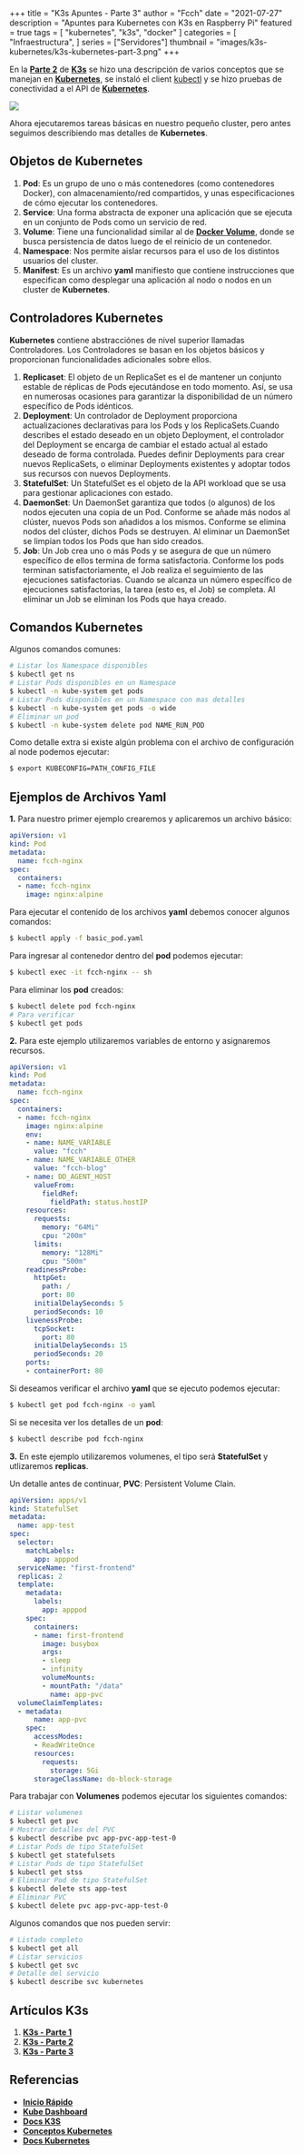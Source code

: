+++
title = "K3s Apuntes - Parte 3"
author = "Fcch"
date = "2021-07-27"
description = "Apuntes para Kubernetes con K3s en Raspberry Pi"
featured = true
tags = [
    "kubernetes",
    "k3s",
    "docker"
]
categories = [
    "Infraestructura",
]
series = ["Servidores"]
thumbnail = "images/k3s-kubernetes/k3s-kubernetes-part-3.png"
+++

En la [**Parte 2**](https://blog.fcch.xyz/post/infrastructure/k3s-notes-second/) de [**K3s**](https://k3s.io/) se hizo una descripción de varios conceptos que se manejan en [**Kubernetes**](https://kubernetes.io/), se instaló el client [kubectl](https://kubernetes.io/docs/tasks/tools/install-kubectl-linux/) y se hizo pruebas de conectividad a el API de [**Kubernetes**](https://kubernetes.io/).

<!--more-->

![](/images/k3s-kubernetes/k3s-rpi-part-3.jpg)

Ahora ejecutaremos tareas básicas en nuestro pequeño cluster, pero antes seguimos describiendo mas detalles de **Kubernetes**.

## Objetos de Kubernetes

1. **Pod**: Es un grupo de uno o más contenedores (como contenedores Docker), con almacenamiento/red compartidos, y unas especificaciones de cómo ejecutar los contenedores.
2. **Service**: Una forma abstracta de exponer una aplicación que se ejecuta en un conjunto de Pods como un servicio de red.
3. **Volume**: Tiene una funcionalidad similar al de [**Docker Volume**](https://docs.docker.com/storage/volumes/), donde se busca persistencia de datos luego de el reinicio de un contenedor.
2. **Namespace**: Nos permite aislar recursos para el uso de los distintos usuarios del cluster.
3. **Manifest**: Es un archivo **yaml** manifiesto que contiene instrucciones que especifican como desplegar una aplicación al nodo o nodos en un cluster de **Kubernetes**.

## Controladores Kubernetes

**Kubernetes** contiene abstracciónes de nivel superior llamadas Controladores. Los Controladores se basan en los objetos básicos y proporcionan funcionalidades adicionales sobre ellos.

1. **Replicaset**: El objeto de un ReplicaSet es el de mantener un conjunto estable de réplicas de Pods ejecutándose en todo momento. Así, se usa en numerosas ocasiones para garantizar la disponibilidad de un número específico de Pods idénticos.
2. **Deployment**: Un controlador de Deployment proporciona actualizaciones declarativas para los Pods y los ReplicaSets.Cuando describes el estado deseado en un objeto Deployment, el controlador del Deployment se encarga de cambiar el estado actual al estado deseado de forma controlada. Puedes definir Deployments para crear nuevos ReplicaSets, o eliminar Deployments existentes y adoptar todos sus recursos con nuevos Deployments.
3. **StatefulSet**: Un StatefulSet es el objeto de la API workload que se usa para gestionar aplicaciones con estado.
4. **DaemonSet**: Un DaemonSet garantiza que todos (o algunos) de los nodos ejecuten una copia de un Pod. Conforme se añade más nodos al clúster, nuevos Pods son añadidos a los mismos. Conforme se elimina nodos del clúster, dichos Pods se destruyen. Al eliminar un DaemonSet se limpian todos los Pods que han sido creados.
5. **Job**: Un Job crea uno o más Pods y se asegura de que un número específico de ellos termina de forma satisfactoria. Conforme los pods terminan satisfactoriamente, el Job realiza el seguimiento de las ejecuciones satisfactorias. Cuando se alcanza un número específico de ejecuciones satisfactorias, la tarea (esto es, el Job) se completa. Al eliminar un Job se eliminan los Pods que haya creado.

## Comandos Kubernetes

Algunos comandos comunes:

```bash
# Listar los Namespace disponibles
$ kubectl get ns
# Listar Pods disponibles en un Namespace
$ kubectl -n kube-system get pods
# Listar Pods disponibles en un Namespace con mas detalles
$ kubectl -n kube-system get pods -o wide
# Eliminar un pod
$ kubectl -n kube-system delete pod NAME_RUN_POD
```

Como detalle extra si existe algún problema con el archivo de configuración al node podemos ejecutar:

```bash
$ export KUBECONFIG=PATH_CONFIG_FILE
```

## Ejemplos de Archivos Yaml

**1.** Para nuestro primer ejemplo crearemos y aplicaremos un archivo básico:

```yaml
apiVersion: v1
kind: Pod
metadata:
  name: fcch-nginx
spec:
  containers:
  - name: fcch-nginx
    image: nginx:alpine
```

Para ejecutar el contenido de los archivos **yaml** debemos conocer algunos comandos:

```bash
$ kubectl apply -f basic_pod.yaml
```

Para ingresar al contenedor dentro del **pod** podemos ejecutar:

```bash
$ kubectl exec -it fcch-nginx -- sh
```

Para eliminar los **pod** creados:

```bash
$ kubectl delete pod fcch-nginx
# Para verificar 
$ kubectl get pods
```

**2.** Para este ejemplo utilizaremos variables de entorno y asignaremos recursos.

```yaml
apiVersion: v1
kind: Pod
metadata:
  name: fcch-nginx
spec:
  containers:
  - name: fcch-nginx
    image: nginx:alpine
    env:
    - name: NAME_VARIABLE
      value: "fcch"
    - name: NAME_VARIABLE_OTHER
      value: "fcch-blog"
    - name: DD_AGENT_HOST
      valueFrom:
        fieldRef:
          fieldPath: status.hostIP
    resources:
      requests:
        memory: "64Mi"
        cpu: "200m"
      limits:
        memory: "128Mi"
        cpu: "500m"
    readinessProbe:
      httpGet:
        path: /
        port: 80
      initialDelaySeconds: 5
      periodSeconds: 10
    livenessProbe:
      tcpSocket:
        port: 80
      initialDelaySeconds: 15
      periodSeconds: 20
    ports:
    - containerPort: 80
```

Si deseamos verificar el archivo **yaml** que se ejecuto podemos ejecutar:

```bash
$ kubectl get pod fcch-nginx -o yaml
```

Si se necesita ver los detalles de un **pod**:

```bash
$ kubectl describe pod fcch-nginx
```

**3.** En este ejemplo utilizaremos volumenes, el tipo será **StatefulSet** y utlizaremos **replicas**.

Un detalle antes de continuar, **PVC**: Persistent Volume Clain.

```yaml
apiVersion: apps/v1
kind: StatefulSet
metadata:
  name: app-test
spec:
  selector:
    matchLabels:
      app: apppod
  serviceName: "first-frontend"
  replicas: 2
  template:
    metadata:
      labels:
        app: apppod
    spec:
      containers:
      - name: first-frontend
        image: busybox
        args:
        - sleep
        - infinity
        volumeMounts:
        - mountPath: "/data"
          name: app-pvc
  volumeClaimTemplates:
  - metadata:
      name: app-pvc
    spec:
      accessModes:
      - ReadWriteOnce
      resources:
        requests:
          storage: 5Gi
      storageClassName: do-block-storage
```

Para trabajar con **Volumenes** podemos ejecutar los siguientes comandos:

```bash
# Listar volumenes
$ kubectl get pvc
# Mostrar detalles del PVC
$ kubectl describe pvc app-pvc-app-test-0
# Listar Pods de tipo StatefulSet
$ kubectl get statefulsets
# Listar Pods de tipo StatefulSet
$ kubectl get stss
# Eliminar Pod de tipo StatefulSet
$ kubectl delete sts app-test
# Eliminar PVC
$ kubectl delete pvc app-pvc-app-test-0
```

Algunos comandos que nos pueden servir:

```bash
# Listado completo
$ kubectl get all
# Listar servicios
$ kubectl get svc
# Detalle del servicio
$ kubectl describe svc kubernetes
```

## Artículos K3s

1. [**K3s - Parte 1**](https://blog.fcch.xyz/post/infrastructure/k3s-notes-first/)
2. [**K3s - Parte 2**](https://blog.fcch.xyz/post/infrastructure/k3s-notes-second/)
3. [**K3s - Parte 3**](https://blog.fcch.xyz/post/infrastructure/k3s-notes-third/)

## Referencias

- [**Inicio Rápido**](https://rancher.com/docs/k3s/latest/en/quick-start/)
- [**Kube Dashboard**](https://rancher.com/docs/k3s/latest/en/installation/kube-dashboard/)
- [**Docs K3S**](https://rancher.com/docs/)
- [**Conceptos Kubernetes**](https://kubernetes.io/es/docs/concepts/)
- [**Docs Kubernetes**](https://kubernetes.io/docs/tutorials/kubernetes-basics/)
